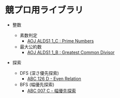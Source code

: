 # 競プロ用ライブラリ

- 整数
    - 素数判定
        - [AOJ ALDS1 1_C : Prime Numbers](https://github.com/BEN2suzuka/proconlib/blob/master/AOJ/alds1_1c.cpp)
    - 最大公約数
        - [AOJ ALDS1 1_B : Greatest Common Divisor](https://github.com/BEN2suzuka/proconlib/blob/master/AOJ/alds1_1b.cpp)

- 探索
    - DFS (深さ優先探索)
        - [ABC 126 D - Even Relation](https://github.com/BEN2suzuka/proconlib/blob/master/AtCoder/abc126d.cpp)
    - BFS (幅優先探索)
        - [ABC 007 C - 幅優先探索](https://github.com/BEN2suzuka/proconlib/blob/master/AtCoder/abc007c.cpp)